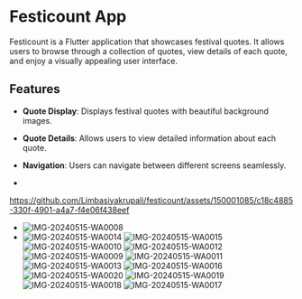 # Festicount App

Festicount is a Flutter application that showcases festival quotes. It allows users to browse through a collection of quotes, view details of each quote, and enjoy a visually appealing user interface.

## Features

- **Quote Display**: Displays festival quotes with beautiful background images.
- **Quote Details**: Allows users to view detailed information about each quote.
- **Navigation**: Users can navigate between different screens seamlessly.

- 


https://github.com/Limbasiyakrupali/festicount/assets/150001085/c18c4885-330f-4901-a4a7-f4e06f438eef


- ![IMG-20240515-WA0008](https://github.com/Limbasiyakrupali/festicount/assets/150001085/692e5ec8-cab4-4aa0-a3ec-29571c1be727)
- ![IMG-20240515-WA0014](https://github.com/Limbasiyakrupali/festicount/assets/150001085/8883db6a-98a9-4bae-ac46-e6f865242943)
![IMG-20240515-WA0015](https://github.com/Limbasiyakrupali/festicount/assets/150001085/af5a365e-6ba2-435d-88ac-cee1cabd44a5)
![IMG-20240515-WA0010](https://github.com/Limbasiyakrupali/festicount/assets/150001085/46c4da7b-45f9-4e8f-9124-6cb1c9635cf8)
![IMG-20240515-WA0012](https://github.com/Limbasiyakrupali/festicount/assets/150001085/126b7a9d-fb98-43dd-9902-64bf025e57c1)
![IMG-20240515-WA0009](https://github.com/Limbasiyakrupali/festicount/assets/150001085/160e8da6-b63c-420d-904a-851baea683fa)
![IMG-20240515-WA0011](https://github.com/Limbasiyakrupali/festicount/assets/150001085/8dbfa83f-c56c-47b4-94c0-4eb654c7006b)
![IMG-20240515-WA0013](https://github.com/Limbasiyakrupali/festicount/assets/150001085/50140704-df18-4c2a-8494-09e3675efd9a)
![IMG-20240515-WA0016](https://github.com/Limbasiyakrupali/festicount/assets/150001085/0a20292d-93ba-4015-a54a-b3e55b8ed52f)
![IMG-20240515-WA0020](https://github.com/Limbasiyakrupali/festicount/assets/150001085/9079c14f-0082-4bf1-ab77-24318473e1e6)
![IMG-20240515-WA0019](https://github.com/Limbasiyakrupali/festicount/assets/150001085/8f5a4f2a-3c63-4311-89cd-ac812c494da0)
![IMG-20240515-WA0018](https://github.com/Limbasiyakrupali/festicount/assets/150001085/e92b289d-fa40-4275-9ab8-f480372cf4e3)
![IMG-20240515-WA0017](https://github.com/Limbasiyakrupali/festicount/assets/150001085/d98211bc-5095-46a6-a4d9-38519d23b232)
